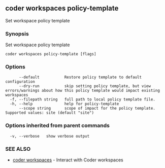 ## coder workspaces policy-template

Set workspace policy template

### Synopsis

Set workspace policy template

```
coder workspaces policy-template [flags]
```

### Options

```
      --default           Restore policy template to default configuration
      --dry-run           skip setting policy template, but view errors/warnings about how this policy template would impact existing workspaces
  -f, --filepath string   full path to local policy template file.
  -h, --help              help for policy-template
      --scope string      scope of impact for the policy template. Supported values: site (default "site")
```

### Options inherited from parent commands

```
  -v, --verbose   show verbose output
```

### SEE ALSO

* [coder workspaces](coder_workspaces.md)	 - Interact with Coder workspaces

